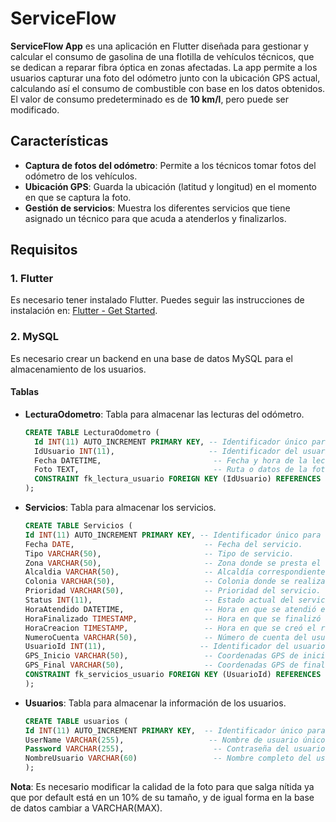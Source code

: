 # ServiceFlow

**ServiceFlow App** es una aplicación en Flutter diseñada para gestionar y calcular el consumo de gasolina de una flotilla de vehículos técnicos, que se dedican a reparar fibra óptica en zonas afectadas. La app permite a los usuarios capturar una foto del odómetro junto con la ubicación GPS actual, calculando así el consumo de combustible con base en los datos obtenidos. El valor de consumo predeterminado es de **10 km/l**, pero puede ser modificado.

## Características

- **Captura de fotos del odómetro**: Permite a los técnicos tomar fotos del odómetro de los vehículos.
- **Ubicación GPS**: Guarda la ubicación (latitud y longitud) en el momento en que se captura la foto.
- **Gestión de servicios**: Muestra los diferentes servicios que tiene asignado un técnico para que acuda a atenderlos y finalizarlos.

## Requisitos

### 1. Flutter
Es necesario tener instalado Flutter. Puedes seguir las instrucciones de instalación en: [Flutter - Get Started](https://flutter.dev/docs/get-started/install).

### 2. MySQL
Es necesario crear un backend en una base de datos MySQL para el almacenamiento de los usuarios.

#### Tablas

- **LecturaOdometro**: Tabla para almacenar las lecturas del odómetro.
  
  ```sql
  CREATE TABLE LecturaOdometro (
    Id INT(11) AUTO_INCREMENT PRIMARY KEY, -- Identificador único para cada lectura.
    IdUsuario INT(11),                     -- Identificador del usuario asociado a la lectura.
    Fecha DATETIME,                         -- Fecha y hora de la lectura.
    Foto TEXT,                              -- Ruta o datos de la foto asociada a la lectura.
    CONSTRAINT fk_lectura_usuario FOREIGN KEY (IdUsuario) REFERENCES usuarios(Id) -- Relación con la tabla de usuarios.
  );

- **Servicios**: Tabla para almacenar los servicios.
  
  ```sql
  CREATE TABLE Servicios (
  Id INT(11) AUTO_INCREMENT PRIMARY KEY, -- Identificador único para cada servicio.
  Fecha DATE,                             -- Fecha del servicio.
  Tipo VARCHAR(50),                       -- Tipo de servicio.
  Zona VARCHAR(50),                       -- Zona donde se presta el servicio.
  Alcaldia VARCHAR(50),                   -- Alcaldía correspondiente.
  Colonia VARCHAR(50),                    -- Colonia donde se realiza el servicio.
  Prioridad VARCHAR(50),                  -- Prioridad del servicio.
  Status INT(11),                         -- Estado actual del servicio.
  HoraAtendido DATETIME,                  -- Hora en que se atendió el servicio.
  HoraFinalizado TIMESTAMP,               -- Hora en que se finalizó el servicio.
  HoraCreacion TIMESTAMP,                 -- Hora en que se creó el registro del servicio.
  NumeroCuenta VARCHAR(50),               -- Número de cuenta del usuario.
  UsuarioId INT(11),                     -- Identificador del usuario que solicita el servicio.
  GPS_Inicio VARCHAR(50),                 -- Coordenadas GPS de inicio.
  GPS_Final VARCHAR(50),                  -- Coordenadas GPS de finalización.
  CONSTRAINT fk_servicios_usuario FOREIGN KEY (UsuarioId) REFERENCES usuarios(Id) -- Relación con la tabla de usuarios.
  );

- **Usuarios**: Tabla para almacenar la información de los usuarios.
  ```sql
  CREATE TABLE usuarios (
  Id INT(11) AUTO_INCREMENT PRIMARY KEY,  -- Identificador único para cada usuario.
  UserName VARCHAR(255),                   -- Nombre de usuario único.
  Password VARCHAR(255),                    -- Contraseña del usuario.
  NombreUsuario VARCHAR(60)                 -- Nombre completo del usuario.
  );

**Nota**: Es necesario modificar la calidad de la foto para que salga nítida ya que por default está en un 10% de su tamaño, y de igual forma en la base de datos cambiar a VARCHAR(MAX). 